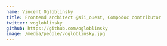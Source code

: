 ```yaml
---
name: Vincent Ogloblinsky
title: Frontend architect @sii_ouest, Compodoc contributor
twitter: vogloblinsky
github: https://github.com/ogloblinsky
image: /media/people/vogloblinsky.jpg
---
```

